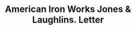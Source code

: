 ---
doi: 10.7916/D8Q82R79
date_other: '1870'
date_other_textual: 1870-1879
form: correspondence
genre:
- Letters (correspondence)
name:
- American Iron Works Jones & Laughlins
object_in_context_url: https://biggert.cul.columbia.edu/items/view/ave_biggert_01460
subject_hierarchical_geographic:
- Pittsburgh, Pennsylvania, United States
subject_name:
- American Iron Works Jones & Laughlins
title: American Iron Works Jones & Laughlins. Letter
sort_title: American Iron Works Jones & Laughlins. Letter
call_number: ave_biggert_01460
coordinates:
- 40.439722222222215,-79.97638888888889
pid: ave_biggert_01460
identifiers: ave_biggert_01460
thumbnail: https://derivativo-2.library.columbia.edu/iiif/2/ldpd:343990/full/!256,256/0/native.jpg
permalink: /biggert/ave_biggert_01460/
layout: iiif-image-page
---